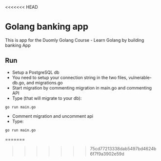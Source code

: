 <<<<<<< HEAD
# Golang banking app

This is app for the Duomly Golang Course - Learn Golang by building banking App

## Run

- Setup a PostgreSQL db
- You need to setup your connection string in the two files, vulnerable-db.go, and migrations.go
- Start migration by commenting migration in main.go and commenting API
- Type  (that will migrate to your db):
```
go run main.go
```
- Comment migration and uncomment api
- Type:
```
go run main.go
```
=======

>>>>>>> 75cd77213338dab5497bd4624b6f7f9a3902e59d
